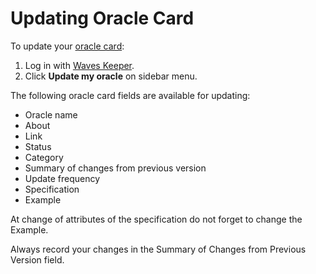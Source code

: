 # Updating Oracle Card

To update your [oracle card](/en/ecosystem/waves-oracles/oracle-card):

1. Log in with [Waves Keeper](https://docs.waves.exchange/en/waves-keeper/).
2. Click **Update my oracle** on sidebar menu.

The following oracle card fields are available for updating:

- Oracle name
- About
- Link
- Status
- Category
- Summary of changes from previous version
- Update frequency
- Specification
- Example

At change of attributes of the specification do not forget to change the Example.

Always record your changes in the Summary of Changes from Previous Version field.
